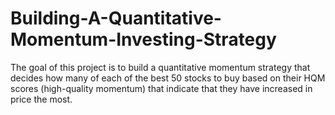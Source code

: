 # Building-A-Quantitative-Momentum-Investing-Strategy
The goal of this project is to build a quantitative momentum strategy that decides how many of each of the best 50 stocks to buy based on their HQM scores (high-quality momentum) that indicate that they have increased in price the most.
